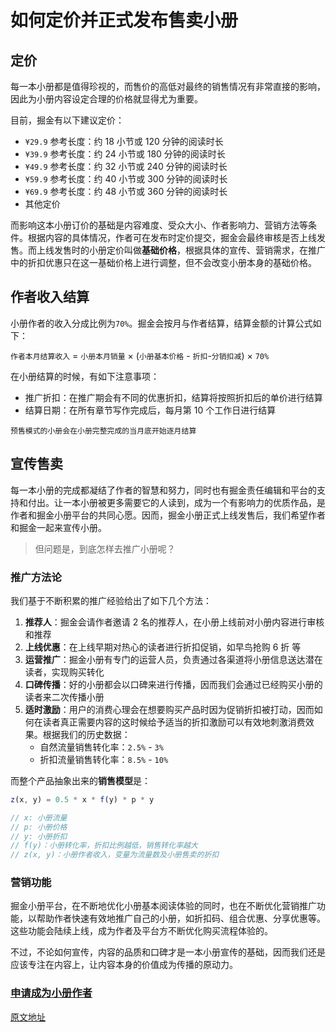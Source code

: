 # 如何定价并正式发布售卖小册

## 定价

每一本小册都是值得珍视的，而售价的高低对最终的销售情况有非常直接的影响，因此为小册内容设定合理的价格就显得尤为重要。

目前，掘金有以下建议定价：

* `¥29.9` 参考长度：约 18 小节或 120 分钟的阅读时长
* `¥39.9` 参考长度：约 24 小节或 180 分钟的阅读时长
* `¥49.9` 参考长度：约 32 小节或 240 分钟的阅读时长
* `¥59.9` 参考长度：约 40 小节或 300 分钟的阅读时长
* `¥69.9` 参考长度：约 48 小节或 360 分钟的阅读时长
* 其他定价

而影响这本小册订价的基础是内容难度、受众大小、作者影响力、营销方法等条件。根据内容的具体情况，作者可在发布时定价提交，掘金会最终审核是否上线发售。而上线发售时的小册定价叫做**基础价格**，根据具体的宣传、营销需求，在推广中的折扣优惠只在这一基础价格上进行调整，但不会改变小册本身的基础价格。

## 作者收入结算

小册作者的收入分成比例为`70%`。掘金会按月与作者结算，结算金额的计算公式如下：

`作者本月结算收入` = `小册本月销量` × (`小册基本价格` - `折扣`\-`分销扣减`) × `70%`

在小册结算的时候，有如下注意事项：

* 推广折扣：在推广期会有不同的优惠折扣，结算将按照折扣后的单价进行结算
* 结算日期：在所有章节写作完成后，每月第 10 个工作日进行结算

```!
预售模式的小册会在小册完整完成的当月底开始逐月结算
```

## 宣传售卖

每一本小册的完成都凝结了作者的智慧和努力，同时也有掘金责任编辑和平台的支持和付出。让一本小册被更多需要它的人读到，成为一个有影响力的优质作品，是作者和掘金小册平台的共同心愿。因而，掘金小册正式上线发售后，我们希望作者和掘金一起来宣传小册。

> 但问题是，到底怎样去推广小册呢？

### 推广方法论

我们基于不断积累的推广经验给出了如下几个方法：

1. **推荐人**：掘金会请作者邀请 2 名的推荐人，在小册上线前对小册内容进行审核和推荐
2. **上线优惠**：在上线早期对热心的读者进行折扣促销，如早鸟抢购 6 折 等
3. **运营推广**：掘金小册有专门的运营人员，负责通过各渠道将小册信息送达潜在读者，实现购买转化
4. **口碑传播**：好的小册都会以口碑来进行传播，因而我们会通过已经购买小册的读者来二次传播小册
5. **适时激励**：用户的消费心理会在想要购买产品时因为促销折扣被打动，因而如何在读者真正需要内容的这时候给予适当的折扣激励可以有效地刺激消费效果。根据我们的历史数据：
   * 自然流量销售转化率：`2.5%` - `3%`
   * 折扣流量销售转化率：`8.5%` - `10%`

而整个产品抽象出来的**销售模型**是：

```javascript
z(x, y) = 0.5 * x * f(y) * p * y

// x: 小册流量
// p: 小册价格
// y: 小册折扣
// f(y)：小册转化率，折扣比例越低，销售转化率越大
// z(x, y)：小册作者收入，变量为流量数及小册售卖的折扣
```

### 营销功能

掘金小册平台，在不断地优化小册基本阅读体验的同时，也在不断优化营销推广功能，以帮助作者快速有效地推广自己的小册，如折扣码、组合优惠、分享优惠等。这些功能会陆续上线，成为作者及平台方不断优化购买流程体验的。

不过，不论如何宣传，内容的品质和口碑才是一本小册宣传的基础，因而我们还是应该专注在内容上，让内容本身的价值成为传播的原动力。

### [申请成为小册作者](https://sourl.co/zDEMwJ "https://sourl.co/zDEMwJ")

[原文地址](https://juejin.cn/book/6844723704639782920/section/6844723704753029128)